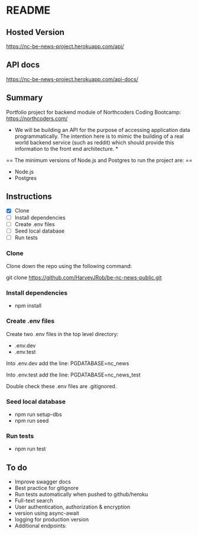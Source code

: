 # README

## Hosted Version

https://nc-be-news-project.herokuapp.com/api/

## API docs

https://nc-be-news-project.herokuapp.com/api-docs/

## Summary

Portfolio project for backend module of Northcoders Coding Bootcamp: https://northcoders.com/

- We will be building an API for the purpose of accessing application data programmatically. The intention here is to mimic the building of a real world backend service (such as reddit) which should provide this information to the front end architecture. \*

== The minimum versions of Node.js and Postgres to run the project are: ==

- Node.js
- Postgres

## Instructions

- [x] Clone
- [ ] Install dependencies
- [ ] Create .env files
- [ ] Seed local database
- [ ] Run tests

### Clone

Clone down the repo using the following command:

git clone https://github.com/HarveyJRob/be-nc-news-public.git

### Install dependencies

- npm install

### Create .env files

Create two .env files in the top level directory:

- .env.dev
- .env.test

Into .env.dev add the line:
PGDATABASE=nc_news

Into .env.test add the line:
PGDATABASE=nc_news_test

Double check these .env files are .gitignored.

### Seed local database

- npm run setup-dbs
- npm run seed

### Run tests

- npm run test

## To do

- Improve swagger docs
- Best practice for gitignore
- Run tests automatically when pushed to github/heroku
- Full-text search
- User authentication, authorization & encryption
- version using async-await
- logging for production version
- Additional endpoints:
